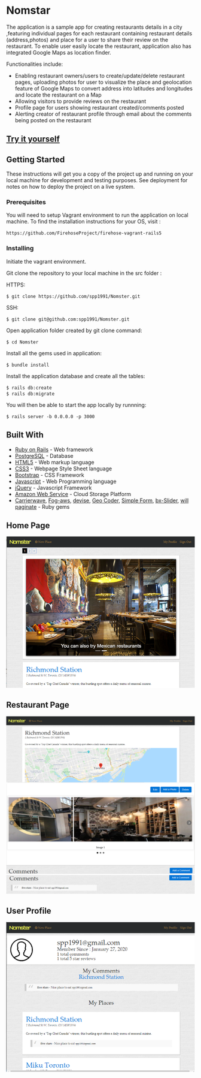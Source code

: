 # Nomstar

The application is a sample app for creating restaurants details in a city ,featuring individual pages for each restaurant containing restaurant details (address,photos) and place for a user to share their review on the restaurant. To enable user easily locate the restaurant, application also has integrated Google Maps as location finder.

Functionalities include:
- Enabling restaurant owners/users to create/update/delete restaurant pages, uploading photos  for user to visualize the place and geolocation feature of Google Maps to convert address into latitudes and longitudes and locate the restaurant on a Map 
- Allowing visitors to provide reviews on the restaurant
- Profile page for users showing restaurant created/comments posted
- Alerting creator of restaurant profile through email about the comments being posted on the restaurant

## [Try it yourself](https://nomster-sunny-patel.herokuapp.com/) 


## Getting Started

These instructions will get you a copy of the project up and running on your local machine for development and testing purposes. See deployment for notes on how to deploy the project on a live system.

### Prerequisites

You will need to setup Vagrant environment to run the application on local machine. To find the installation instructions for your OS, visit :

```
https://github.com/FirehoseProject/firehose-vagrant-rails5
```
### Installing

Initiate the vagrant environment.

Git clone the repository to your local machine in the src folder :

HTTPS:
```
$ git clone https://github.com/spp1991/Nomster.git
```

SSH:

```
$ git clone git@github.com:spp1991/Nomster.git
```

Open application folder created by git clone command:

```
$ cd Nomster
```

Install all the gems used in application:

```
$ bundle install
```

Install the application database and create all the tables:

```
$ rails db:create
$ rails db:migrate
```

You will then be able to start the app locally by runnning:

```
$ rails server -b 0.0.0.0 -p 3000
```

## Built With

* [Ruby on Rails](https://rubyonrails.org/) - Web framework
* [PostgreSQL](https://www.postgresql.org/) - Database
* [HTML5](https://en.wikipedia.org/wiki/HTML5) - Web markup language
* [CSS3](http://www.css3.info/) - Webpage Style Sheet language
* [Bootstrap](https://getbootstrap.com/) - CSS Framework
* [Javascript](https://www.javascript.com/) - Web Programming language
* [jQuery](https://jquery.com/) - Javascript Framework
* [Amazon Web Service](https://aws.amazon.com/) - Cloud Storage Platform
* [Carrierwave](https://github.com/carrierwaveuploader/carrierwave), [Fog-aws](https://github.com/fog/fog-aws), [devise](https://github.com/heartcombo/devise), [Geo Coder](https://github.com/alexreisner/geocoder), [Simple Form](https://github.com/heartcombo/simple_form), [bx-Slider](https://github.com/manfe/bxslider-rails), [will paginate](https://github.com/mislav/will_paginate) - Ruby gems



## Home Page
<img src="Screenshot home.PNG" alt="Screenshot Home">

## Restaurant Page 
<img src="screenshot restaurant page 1.PNG" alt="Restaurant">
<img src="screenshot restaurant page 2.png" alt="Restaurant">
<img src="screenshot restaurant page 3.png" alt="Restaurant">

## User Profile 
<img src="screenshot user profile.PNG" alt="User Profile">

